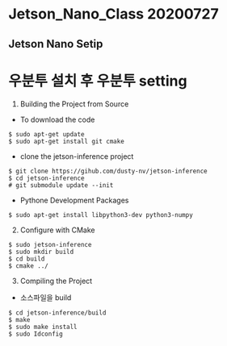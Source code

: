 Jetson_Nano_Class 20200727
==========================

## Jetson Nano Setip

# 우분투 설치 후 우분투 setting

1. Building the Project from Source

* To download the code

```
$ sudo apt-get update
$ sudo apt-get install git cmake
```

* clone the jetson-inference project

```
$ git clone https://gihub.com/dusty-nv/jetson-inference
$ cd jetson-inference
# git submodule update --init
```

* Pythone Development Packages
```
$ sudo apt-get install libpython3-dev python3-numpy
```

2. Configure with CMake

```
$ sudo jetson-inference
$ sudo mkdir build
$ cd build
$ cmake ../
```

3. Compiling the Project

* 소스파일을 build

```
$ cd jetson-inference/build
$ make
$ sudo make install
$ sudo Idconfig
```




